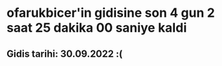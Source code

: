 # ofarukbicer'in gidisine son 4 gun 2 saat 25 dakika 00 saniye kaldi

## Gidis tarihi: 30.09.2022 :(